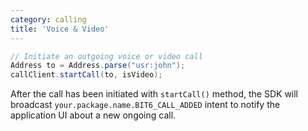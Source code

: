 ```yaml
---
category: calling
title: 'Voice & Video'
---
```


```java
// Initiate an outgoing voice or video call
Address to = Address.parse("usr:john");
callClient.startCall(to, isVideo);
```

After the call has been initiated with `startCall()` method, the SDK will broadcast `your.package.name.BIT6_CALL_ADDED` intent to notify the application UI about a new ongoing call.
